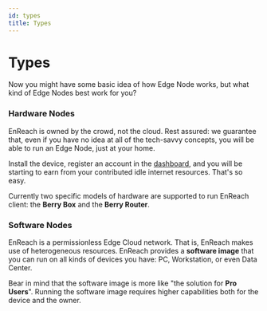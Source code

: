 ```yaml
---
id: types
title: Types
---
```


# Types

Now you might have some basic idea of how Edge Node works, but what kind of Edge Nodes best work for you?  

### Hardware Nodes

EnReach is owned by the crowd, not the cloud. Rest assured: we guarantee that, even if you have no idea at all of the tech-savvy concepts, you will be able to run an Edge Node, just at your home. 

Install the device, register an account in the [dashboard](https://dashboard.enreach.network), and you will be starting to earn from your contributed idle internet resources. That's so easy. 

Currently two specific models of hardware are supported to run EnReach client: the **Berry Box** and the **Berry Router**.  

### Software Nodes

EnReach is a permissionless Edge Cloud network. That is, EnReach makes use of heterogeneous resources. EnReach provides a **software image** that you can run on all kinds of devices you have: PC, Workstation, or even Data Center. 

Bear in mind that the software image is more like "the solution for **Pro Users**". Running the software image requires higher capabilities both for the device and the owner.